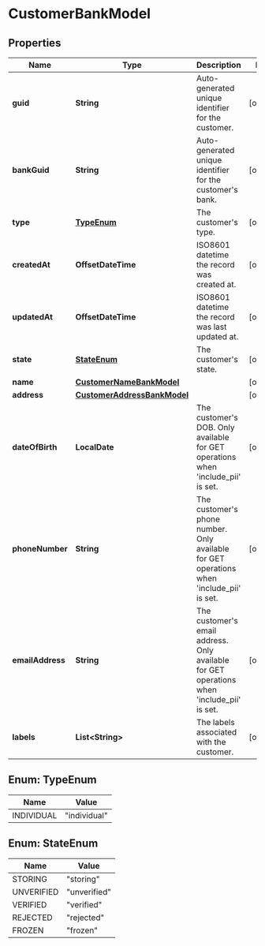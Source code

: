 

# CustomerBankModel


## Properties

| Name | Type | Description | Notes |
|------------ | ------------- | ------------- | -------------|
|**guid** | **String** | Auto-generated unique identifier for the customer. |  [optional] |
|**bankGuid** | **String** | Auto-generated unique identifier for the customer&#39;s bank. |  [optional] |
|**type** | [**TypeEnum**](#TypeEnum) | The customer&#39;s type. |  [optional] |
|**createdAt** | **OffsetDateTime** | ISO8601 datetime the record was created at. |  [optional] |
|**updatedAt** | **OffsetDateTime** | ISO8601 datetime the record was last updated at. |  [optional] |
|**state** | [**StateEnum**](#StateEnum) | The customer&#39;s state. |  [optional] |
|**name** | [**CustomerNameBankModel**](CustomerNameBankModel.md) |  |  [optional] |
|**address** | [**CustomerAddressBankModel**](CustomerAddressBankModel.md) |  |  [optional] |
|**dateOfBirth** | **LocalDate** | The customer&#39;s DOB. Only available for GET operations when &#39;include_pii&#39; is set. |  [optional] |
|**phoneNumber** | **String** | The customer&#39;s phone number. Only available for GET operations when &#39;include_pii&#39; is set. |  [optional] |
|**emailAddress** | **String** | The customer&#39;s email address. Only available for GET operations when &#39;include_pii&#39; is set. |  [optional] |
|**labels** | **List&lt;String&gt;** | The labels associated with the customer. |  [optional] |



## Enum: TypeEnum

| Name | Value |
|---- | -----|
| INDIVIDUAL | &quot;individual&quot; |



## Enum: StateEnum

| Name | Value |
|---- | -----|
| STORING | &quot;storing&quot; |
| UNVERIFIED | &quot;unverified&quot; |
| VERIFIED | &quot;verified&quot; |
| REJECTED | &quot;rejected&quot; |
| FROZEN | &quot;frozen&quot; |



